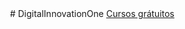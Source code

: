 <img width="auto" src="">
# DigitalInnovationOne
<a href="https://digitalinnovation.one/">Cursos grátuitos<a/>
 
<img width="auto" src="">
